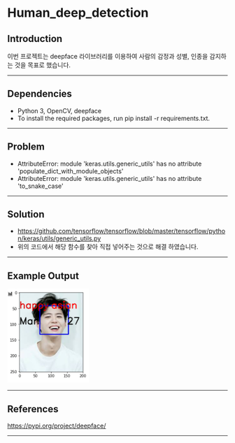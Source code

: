 # Human_deep_detection

## Introduction

이번 프로젝트는 deepface 라이브러리를 이용하여 사람의 감정과 성별, 인종을 감지하는 것을 목표로 했습니다.

---


## Dependencies

- Python 3, OpenCV, deepface
- To install the required packages, run pip install -r requirements.txt.

---


## Problem 

- AttributeError: module 'keras.utils.generic_utils' has no attribute 'populate_dict_with_module_objects' 
- AttributeError: module 'keras.utils.generic_utils' has no attribute 'to_snake_case' 

---

## Solution 

-  https://github.com/tensorflow/tensorflow/blob/master/tensorflow/python/keras/utils/generic_utils.py 
-  위의 코드에서 해당 함수를 찾아 직접 넣어주는 것으로 해결 하였습니다.

---


## Example Output

![result](/result1.png)

---


## References
https://pypi.org/project/deepface/

--- 

